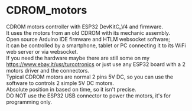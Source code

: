 # CDROM_motors
CDROM motors controller with ESP32 DevKitC_V4 and firmware.\
It uses the motors from an old CDROM with its mechanic assembly.\
Open source Arduino IDE firmware and HTLM websocket software;\
it can be controlled by a smartphone, tablet or PC connecting it to its WiFi web server or via websocket.\
If you need the hardware maybe there are still some on my https://www.ebay.it/usr/turcotronics or just use any ESP32 board with a 2 motors driver and the connectors.\
Typical CDROM motors are normal 2 pins 5V DC, so you can use the software to controls 2 simple 5V DC motors.\
Absolute position in based on time, so it isn't precise.\
DO NOT use the ESP32 USB connector to power the motors, it's for programming only.
